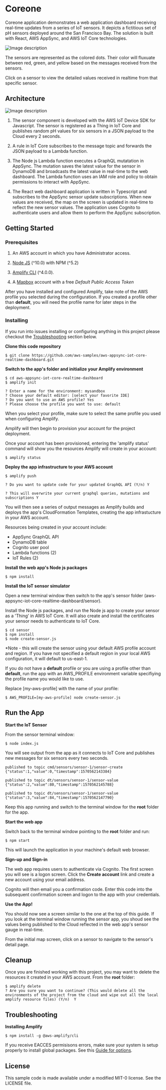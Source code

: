 # Coreone

Coreone application demonstrates a web application dashboard receiving real-time updates from a series of IoT sensors.  It depicts a fictitious set of pH sensors deployed around the San Francisco Bay. The solution is built with React, AWS AppSync, and AWS IoT Core technologies.

![Image description](images/map.png)

The sensors are represented as the colored dots.  Their color will fluxuate between red, green, and yellow based on the messages received from the sensors.

Click on a sensor to view the detailed values received in realtime from that specific sensor.

## Architecture

![Image description](images/architecture.jpg)

1. The sensor component is developed with the AWS IoT Device SDK for Javascript.  The sensor is registered as a Thing in IoT Core and publishes random pH values for six sensors in a JSON payload to the Cloud every 2 seconds.

2. A rule in IoT Core subscribes to the message topic and forwards the JSON payload to a Lambda function.

3. The Node js Lambda function executes a GraphQL mutatation in AppSync.  The mutation saves the latest value for the sensor in DynamoDB and broadcasts the latest value in real-time to the web dashboard. The Lambda function uses an IAM role and policy to obtain permissions to interact with AppSync.

4. The React web dashboard application is written in Typescript and subscribes to the AppSync sensor update subscriptions.  When new  values are received, the map on the screen is updated in real-time to reflect the new sensor values. The application uses Cognito to authenticate users and allow them to perform the AppSync subscription. 

## Getting Started

### **Prerequisites**

1. An AWS account in which you have Administrator access.

2. [Node JS](https://nodejs.org/en/download/) (^10.0) with NPM (^5.2)

3. [Amplify CLI](https://aws-amplify.github.io/docs/) (^4.0.0).
4. A [Mapbox](https://www.mapbox.com/) account with a free *Default Public Access Token*

After you have installed and configured Amplify, take note of the AWS profile you selected during the configuration.  If you created a profile other than **default**, you will need the profile name for later steps in the deployment.

### **Installing**

If you run into issues installing or configuring anything in this project please checkout the [Troubleshooting](#troubleshooting) section below.


**Clone this code repository**

```
$ git clone https://github.com/aws-samples/aws-appsync-iot-core-realtime-dashboard.git
```

**Switch to the app's folder and initialize your Amplify environment**

```
$ cd aws-appsync-iot-core-realtime-dashboard
$ amplify init

? Enter a name for the environment: mysandbox
? Choose your default editor: [select your favorite IDE]
? Do you want to use an AWS profile? Yes
? Please choose the profile you want to use: default
```

When you select your profile, make sure to select the same profile you used when configuring Amplify.

Amplify will then begin to provision your account for the project deployment.

Once your account has been provisioned, entering the 'amplify status' command will show you the resources Amplify will create in your account:

```
$ amplify status
```

**Deploy the app infrastructure to your AWS account**

```
$ amplify push

? Do you want to update code for your updated GraphQL API (Y/n) Y

? This will overwrite your current graphql queries, mutations and subscriptions Y
```
You will then see a series of output messages as Amplify builds and deploys the app's CloudFormation Templates, creating the app infrastucture in your AWS account. 

Resources being created in your account include:

- AppSync GraphQL API
- DynamoDB table
- Cognito user pool
- Lambda functions (2)
- IoT Rules (2)

**Install the web app's Node js packages**

```
$ npm install
```

**Install the IoT sensor simulator**

Open a new terminal window then switch to the app's sensor folder (aws-appsync-iot-core-realtime-dashboard/sensor). 

Install the Node js packages, and run the Node js app to create your sensor as a 'Thing' in AWS IoT Core.  It will also create and install the certificates your sensor needs to authenticate to IoT Core.

```
$ cd sensor
$ npm install
$ node create-sensor.js
```

*Note - this will create the sensor using your default AWS profile account and region.  If you have not specified a default region in your local AWS configuration, it will default to us-east-1.

If you do not have a **default** profile or you are using a profile other than **default**, run the app with an AWS_PROFILE environment variable specifiying the profile name you would like to use.

Replace [my-aws-profile] with the name of your profile:

```
$ AWS_PROFILE=[my-aws-profile] node create-sensor.js
```

## Run the App

**Start the IoT Sensor**

From the sensor terminal window:

```
$ node index.js
```
You will see output from the app as it connects to IoT Core and publishes new messages for six sensors every two seconds.

```
published to topic cmd/sensors/sensor-1/sensor-create {"status":1,"value":0,"timestamp":1570562143384}

published to topic dt/sensors/sensor-1/sensor-value {"status":2,"value":80,"timestamp":1570562145788}

published to topic dt/sensors/sensor-1/sensor-value {"status":3,"value":84,"timestamp":1570562147790}
```
Keep this app running and switch to the terminal window for the **root** folder for the app.

**Start the web app**

Switch back to the terminal window pointing to the **root** folder and run:

```
$ npm start
```
This will launch the application in your machine's default web browser.

**Sign-up and Sign-in**

The web app requires users to authenticate via Cognito.  The first screen you will see is a logon screen.  Click the **Create account** link and create a new account using your email address.

Cognito will then email you a confirmation code.  Enter this code into the subsequent confirmation screen and logon to the app with your credentials.

**Use the App!**

You should now see a screen similar to the one at the top of this guide.  If you look at the terminal window running the sensor app, you shoud see the values being published to the Cloud reflected in the web app's sensor gauge in real-time.

From the initial map screen, click on a sensor to navigate to the sensor's detail page.

## Cleanup

Once you are finished working with this project, you may want to delete the resources it created in your AWS account.  From the **root** folder:

```
$ amplify delete
? Are you sure you want to continue? (This would delete all the environments of the project from the cloud and wipe out all the local amplify resource files) (Y/n)  Y
```

## Troubleshooting

**Installing Amplify**
```
$ npm install -g @aws-amplify/cli
```

If you receive EACCES permisisons errors, make sure your system is setup properly to install global packages.  See this [Guide for options](https://docs.npmjs.com/resolving-eacces-permissions-errors-when-installing-packages-globally).

## License

This sample code is made available under a modified MIT-0 license. See the LICENSE file.
